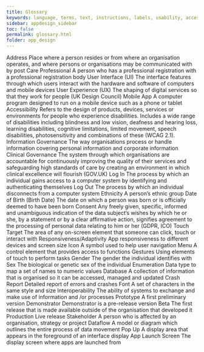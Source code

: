 ```yaml
---
title: Glossary
keywords: language, terms, text, instructions, labels, usability, accessibility, standards
sidebar: appdesign_sidebar
toc: false
permalink: glossary.html
folder: app_design
---
```


Address
Place where a person resides or from where an organisation operates, and where persons or organisations may be communicated with by post
Care Professional
A person who has a professional registration with a professional registration body
User Interface (UI)
The interface features through which users interact with the hardware and software of computers and mobile devices
User Experience (UX)
The shaping of digital services so that they work for people (UK Design Council)
Mobile App
A computer program designed to run on a mobile device such as a phone or tablet
Accessibility
Refers to the design of products, devices, services or environments for people who experience disabilities. Includes a wide range of disabilities including blindness and low vision, deafness and hearing loss, learning disabilities, cognitive limitations, limited movement, speech disabilities, photosensitivity and combinations of these (WCAG 2.1).
Information Governance
The way organisations process or handle information covering personal information and corporate information
Clinical Governance
The system through which organisations are accountable for continuously improving the quality of their services and safeguarding high standards of care by creating an environment in which clinical excellence will flourish (GOV.UK)
Log In
The process by which an individual gains access to a computer system by identifying and authenticating themselves
Log Out
The process by which an individual disconnects from a computer system
Ethnicity
A person’s ethnic group
Date of Birth (Birth Date)
The date on which a person was born or is officially deemed to have been born
Consent
Any freely given, specific, informed and unambiguous indication of the data subject’s wishes by which he or she, by a statement or by a clear affirmative action, signifies agreement to the processing of personal data relating to him or her (GDPR, ICO)
Touch Target
The area of any on-screen element that someone can click, touch or interact with
Responsiveness/Adaptivity
App responsiveness to different devices and screen size
Icon
A symbol used to help user navigation
Menu
A control element that provides access to functions
Gestures
Using elements of touch to perform tasks
Gender
The gender the individual identifies with
Sex
The biological or genetic sex of the individual
Enumeration
Data type to map a set of names to numeric values
Database
A collection of information that is organised so it can be accessed, managed and updated
Crash Report
Detailed report of errors and crashes
Font
A set of characters in the same style and size
Interoperability
The ability of systems to exchange and make use of information and /or processes
Prototype
A first preliminary version
Demonstrator
Demonstrator is a pre-release version
Beta
The first release that is made available outside of the organisation that developed it
Production
Live release
Stakeholder
A person who is affected by an organisation, strategy or project
Dataflow
A model or diagram which outlines the entire process of data movement
Pop Up
A display area that appears in the foreground of an interface display
App Launch Screen
The display screen where apps are launched from